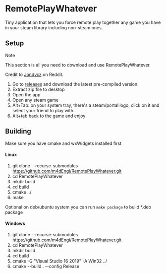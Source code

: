 # RemotePlayWhatever
Tiny application that lets you force remote play together any game you have in your steam library including non-steam ones.

## Setup
> [!NOTE]
> This section is all you need to download and use RemotePlayWhatever.

Credit to [Jondycz](https://www.reddit.com/r/Steam/comments/jtm6zc/remote_play_whatever_together_a_tiny_app_that/gc6jnvf?utm_source=share&utm_medium=web2x&context=3) on Reddit.
1. Go to [releases](https://github.com/m4dEngi/RemotePlayWhatever/releases) and download the latest pre-compiled version.
2. Extract zip file to desktop
3. Open the app
4. Open any steam game
5. Alt+Tab: on your system tray, there's a steam/portal logo, click on it and select your friend to play with.
6. Alt+tab back to the game and enjoy

## Building
Make sure you have cmake and wxWidgets installed first 

#### Linux
1. git clone --recurse-submodules https://github.com/m4dEngi/RemotePlayWhatever.git
2. cd RemotePlayWhatever
3. mkdir build
4. cd build
5. cmake ../
6. make

Optional on deb/ubuntu system you can run ``make package`` to build *.deb package

#### Windows
1. git clone --recurse-submodules https://github.com/m4dEngi/RemotePlayWhatever.git
2. cd RemotePlayWhatever
3. mkdir build
4. cd build
5. cmake -G "Visual Studio 16 2019" -A Win32 ../
6. cmake --build . --config Release
